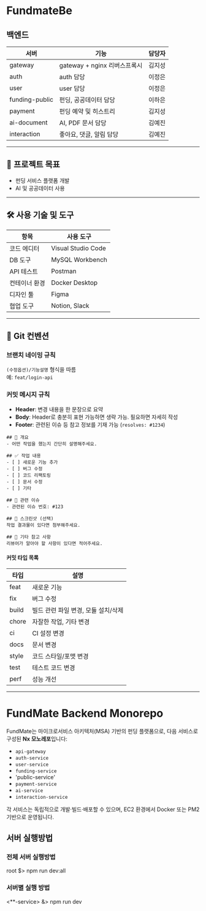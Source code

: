 # FundmateBe

## 백엔드

| 서버           | 기능                         | 담당자 |
| -------------- | ---------------------------- | ------ |
| gateway        | gateway + nginx 리버스프록시 | 김지성 |
| auth           | auth 담당                    | 이정은 |
| user           | user 담당                    | 이정은 |
| funding-public | 펀딩, 공공데이터 담당        | 이하은 |
| payment        | 펀딩 예약 및 히스트리        | 김지성 |
| ai-document    | AI, PDF 문서 담당            | 김예진 |
| interaction    | 좋아요, 댓글, 알림 담당      | 김예진 |

---

## 🎯 프로젝트 목표

- 펀딩 서비스 플랫폼 개발
- AI 및 공공데이터 사용

---

## 🛠️ 사용 기술 및 도구

| 항목          | 사용 도구          |
| ------------- | ------------------ |
| 코드 에디터   | Visual Studio Code |
| DB 도구       | MySQL Workbench    |
| API 테스트    | Postman            |
| 컨테이너 환경 | Docker Desktop     |
| 디자인 툴     | Figma              |
| 협업 도구     | Notion, Slack      |

---

## 📁 **Git 컨벤션**

### 브랜치 네이밍 규칙

`(수정옵션)/기능설명` 형식을 따름  
예: `feat/login-api`

### 커밋 메시지 규칙

- **Header**: 변경 내용을 한 문장으로 요약
- **Body**: Header로 충분히 표현 가능하면 생략 가능. 필요하면 자세히 작성
- **Footer**: 관련된 이슈 등 참고 정보를 기재 가능 (`resolves: #1234`)
```
## 📝 개요
- 어떤 작업을 했는지 간단히 설명해주세요.

## ✅ 작업 내용
- [ ] 새로운 기능 추가
- [ ] 버그 수정
- [ ] 코드 리팩토링
- [ ] 문서 수정
- [ ] 기타

## 🔗 관련 이슈
- 관련된 이슈 번호: #123

## 📸 스크린샷 (선택)
작업 결과물이 있다면 첨부해주세요.

## 💬 기타 참고 사항
리뷰어가 알아야 할 사항이 있다면 적어주세요.
```

#### 커밋 타입 목록

| 타입  | 설명                                |
| ----- | ----------------------------------- |
| feat  | 새로운 기능                         |
| fix   | 버그 수정                           |
| build | 빌드 관련 파일 변경, 모듈 설치/삭제 |
| chore | 자잘한 작업, 기타 변경              |
| ci    | CI 설정 변경                        |
| docs  | 문서 변경                           |
| style | 코드 스타일/포맷 변경               |
| test  | 테스트 코드 변경                    |
| perf  | 성능 개선                           |

---

# FundMate Backend Monorepo
FundMate는 마이크로서비스 아키텍처(MSA) 기반의 펀딩 플랫폼으로, 다음 서비스로 구성된 **Nx 모노레포**입니다:

* `api-gateway`
* `auth-service`
* `user-service`
* `funding-service`
* 'public-service'
* `payment-service`
* `ai-service`
* `interaction-service`

각 서비스는 독립적으로 개발·빌드·배포할 수 있으며, EC2 환경에서 Docker 또는 PM2 기반으로 운영됩니다.

## 서버 실행방법
### 전체 서버 실행방법
root $> npm run dev:all
### 서버별 실행 방법
<**-service> &> npm run dev
